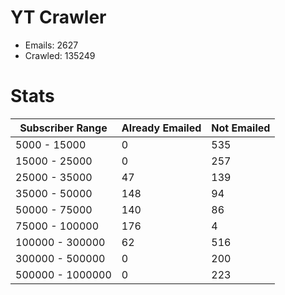 # YT Crawler
- Emails: 2627
- Crawled: 135249

# Stats
| Subscriber Range  | Already Emailed | Not Emailed |
|-------|-------|-------|
| 5000 - 15000 | 0 | 535 |
| 15000 - 25000 | 0 | 257 |
| 25000 - 35000 | 47 | 139 |
| 35000 - 50000 | 148 | 94 |
| 50000 - 75000 | 140 | 86 |
| 75000 - 100000 | 176 | 4 |
| 100000 - 300000 | 62 | 516 |
| 300000 - 500000 | 0 | 200 |
| 500000 - 1000000 | 0 | 223 |
